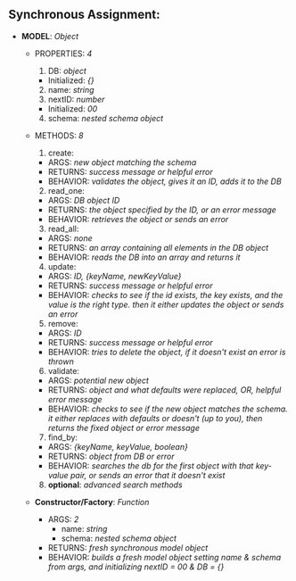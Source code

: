 ## Synchronous Assignment:

* __MODEL__: _Object_
  * PROPERTIES: _4_
    1. DB: _object_
      * Initialized: _{}_
    2. name: _string_
    3. nextID: _number_
      * Initialized: _00_
    4. schema: _nested schema object_
  * METHODS: _8_
    1. create: 
      * ARGS: _new object matching the schema_
      * RETURNS: _success message or helpful error_
      * BEHAVIOR: _validates the object, gives it an ID, adds it to the DB_
    2. read_one:
      * ARGS: _DB object ID_
      * RETURNS: _the object specified by the ID, or an error message_
      * BEHAVIOR: _retrieves the object or sends an error_
    3. read_all:
      * ARGS: _none_
      * RETURNS: _an array containing all elements in the DB object_
      * BEHAVIOR: _reads the DB into an array and returns it_
    4. update:
      * ARGS: _ID, {keyName, newKeyValue}_
      * RETURNS: _success message or helpful error_
      * BEHAVIOR: _checks to see if the id exists, the key exists, and the value is the right type. then it either updates the object or sends an error_
    5. remove:
      * ARGS: _ID_
      * RETURNS: _success message or helpful error_
      * BEHAVIOR: _tries to delete the object, if it doesn't exist an error is thrown_
    6. validate:
      * ARGS: _potential new object_
      * RETURNS: _object and what defaults were replaced, OR, helpful error message_
      * BEHAVIOR: _checks to see if the new object matches the schema. it either replaces with defaults or doesn't (up to you), then returns the fixed object or error message_
    7. find_by:
      * ARGS: _{keyName, keyValue, boolean}_
      * RETURNS: _object from DB or error_
      * BEHAVIOR: _searches the db for the first object with that key-value pair, or sends an error that it doesn't exist_
    8. __optional__: _advanced search methods_

  * __Constructor/Factory__: _Function_
    * ARGS: _2_
      * name: _string_
      * schema: _nested schema object_
    * RETURNS: _fresh synchronous model object_
    * BEHAVIOR: _builds a fresh model object setting name & schema from args, and initializing nextID = 00 & DB = {}_

